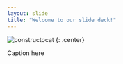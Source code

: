 ```yaml
---
layout: slide
title: "Welcome to our slide deck!"
---
```


![constructocat](https://octodex.github.com/images/constructocat2.jpg)
{: .center}

Caption here
